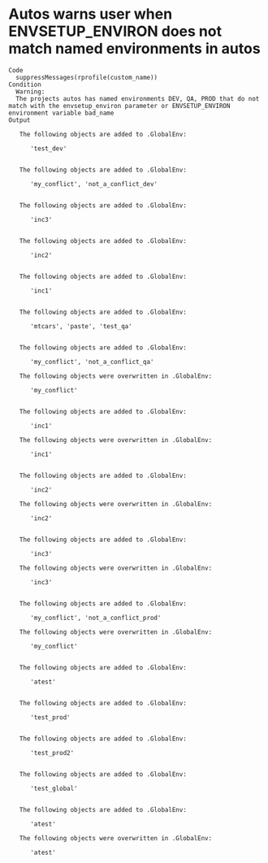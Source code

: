 # Autos warns user when ENVSETUP_ENVIRON does not match named environments in autos

    Code
      suppressMessages(rprofile(custom_name))
    Condition
      Warning:
      The projects autos has named environments DEV, QA, PROD that do not match with the envsetup_environ parameter or ENVSETUP_ENVIRON environment variable bad_name
    Output
      
       The following objects are added to .GlobalEnv:
      
          'test_dev'
      
      
       The following objects are added to .GlobalEnv:
      
          'my_conflict', 'not_a_conflict_dev'
      
      
       The following objects are added to .GlobalEnv:
      
          'inc3'
      
      
       The following objects are added to .GlobalEnv:
      
          'inc2'
      
      
       The following objects are added to .GlobalEnv:
      
          'inc1'
      
      
       The following objects are added to .GlobalEnv:
      
          'mtcars', 'paste', 'test_qa'
      
      
       The following objects are added to .GlobalEnv:
      
          'my_conflict', 'not_a_conflict_qa'
      
       The following objects were overwritten in .GlobalEnv:
      
          'my_conflict'
      
      
       The following objects are added to .GlobalEnv:
      
          'inc1'
      
       The following objects were overwritten in .GlobalEnv:
      
          'inc1'
      
      
       The following objects are added to .GlobalEnv:
      
          'inc2'
      
       The following objects were overwritten in .GlobalEnv:
      
          'inc2'
      
      
       The following objects are added to .GlobalEnv:
      
          'inc3'
      
       The following objects were overwritten in .GlobalEnv:
      
          'inc3'
      
      
       The following objects are added to .GlobalEnv:
      
          'my_conflict', 'not_a_conflict_prod'
      
       The following objects were overwritten in .GlobalEnv:
      
          'my_conflict'
      
      
       The following objects are added to .GlobalEnv:
      
          'atest'
      
      
       The following objects are added to .GlobalEnv:
      
          'test_prod'
      
      
       The following objects are added to .GlobalEnv:
      
          'test_prod2'
      
      
       The following objects are added to .GlobalEnv:
      
          'test_global'
      
      
       The following objects are added to .GlobalEnv:
      
          'atest'
      
       The following objects were overwritten in .GlobalEnv:
      
          'atest'
      

